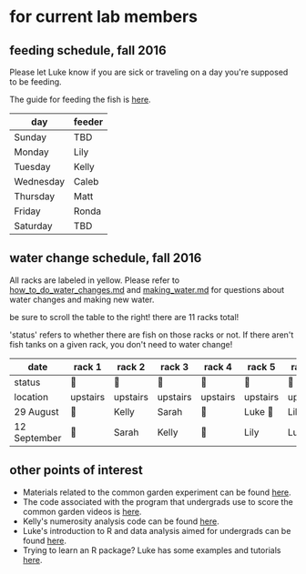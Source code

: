 # for current lab members

## feeding schedule, fall 2016

Please let Luke know if you are sick or traveling on a day you're supposed to be feeding.

The guide for feeding the fish is [here](https://github.com/lukereding/cummings_lab_members/blob/master/current-members/feeding_guide.md).

| day | feeder |
| ---- | ---- |
| Sunday | TBD |
| Monday | Lily |
| Tuesday | Kelly |
| Wednesday | Caleb |
| Thursday | Matt |
| Friday | Ronda |
| Saturday | TBD |


## water change schedule, fall 2016

All racks are labeled in yellow. Please refer to [how_to_do_water_changes.md](https://github.com/lukereding/cummings_lab_members/blob/master/current-members/how_to_do_water_changes.md) and [making_water.md](https://github.com/lukereding/cummings_lab_members/blob/master/current-members/making_water.md) for questions about water changes and making new water.

be sure to scroll the table to the right! there are 11 racks total!

'status' refers to whether there are fish on those racks or not. If there aren't fish tanks on a given rack, you don't need to water change!

| date | rack 1 | rack 2 | rack 3 | rack 4 | rack 5 | rack 6 | rack 7 | rack 8 | rack 9 | rack 10 | rack 11 |
| ---- | ---- | ---- | ---- | ---- | ---- | ---- | ---- | ---- | ---- | ---- | ---- |
| status | :no_entry_sign: | :tropical_fish: | :tropical_fish: | :no_entry_sign: | :tropical_fish: | :tropical_fish: | :tropical_fish: | :tropical_fish: | :no_entry_sign: | :no_entry_sign: | :no_entry_sign: |
| location | upstairs | upstairs | upstairs | upstairs | upstairs | upstairs | downstairs | downstairs | downstairs | downstairs | downstairs |
| 29 August  | :no_entry_sign: | Kelly | Sarah | :no_entry_sign: | Luke :man: | Lily | Randa | Sammy | :no_entry_sign: | :no_entry_sign: | :no_entry_sign: |
| 12 September  | :no_entry_sign: | Sarah | Kelly | :no_entry_sign: | Lily | Luke | Sammy | Randa | :no_entry_sign: | :no_entry_sign: | :no_entry_sign: |


## other points of interest

- Materials related to the common garden experiment can be found [here](https://drive.google.com/drive/folders/0By-mmmYFVU9PdXdnMXp4RWxTdUU).
- The code associated with the program that undergrads use to score the common garden videos is [here](https://github.com/lukereding/common_garden).
- Kelly's numerosity analysis code can be found [here](https://github.com/kjw2539/numerosityanalysis).
- Luke's introduction to R and data analysis aimed for undergrads can be found [here](http://rpubs.com/lukereding/162259).
- Trying to learn an R package? Luke has some examples and tutorials [here](https://github.com/lukereding/random_scripts/blob/master/r_tutorials.R).
